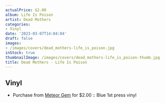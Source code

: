 ```yaml
---
actualPrice: $2.00
album: Life Is Poison
artist: Dead Mothers
categories:
- Vinyl
date: '2023-03-07T14:04:04'
draft: false
images:
- /images/covers/dead_mothers-life_is_poison.jpg
inStock: true
thumbnailImage: /images/covers/dead_mothers-life_is_poison-thumb.jpg
title: Dead Mothers - Life Is Poison
---
```


## Vinyl
* Purchase from [Meteor Gem](https://meteor-gem.com/products/dead-mothers-life-is-poison-7) for $2.00 :: Blue 1st press vinyl
